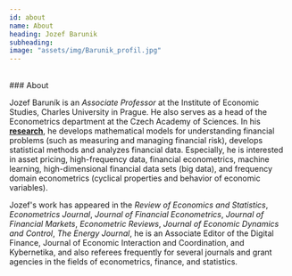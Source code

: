 ```yaml
---
id: about
name: About
heading: Jozef Barunik
subheading:
image: "assets/img/Barunik_profil.jpg"
---
```


<br/>
### About
<br/>

Jozef Baruník is an *Associate Professor* at the Institute of Economic Studies, Charles University in Prague. He also serves as a head of the Econometrics department at the Czech Academy of Sciences. In his [**research**](#/features/02-publications), he develops mathematical models for understanding financial problems (such as measuring and managing financial risk), develops statistical methods and analyzes financial data. Especially, he is interested in asset pricing, high-frequency data, financial econometrics, machine learning, high-dimensional financial data sets (big data), and frequency domain econometrics (cyclical properties and behavior of economic variables).

Jozef's work has appeared in the *Review of Economics and Statistics*, *Econometrics Journal*, *Journal of Financial Econometrics*, *Journal of Financial Markets*, *Econometric Reviews*, *Journal of Economic Dynamics and Control*, *The Energy Journal*,  he is an Associate Editor of the Digital Finance, Journal of Economic Interaction and Coordination, and Kybernetika, and also referees frequently for several journals and grant agencies in the fields of econometrics, finance, and statistics.

<br/>

<a href="https://www.utia.cas.cz/files/Barunik_cv_2022.pdf" target="blank">
  <i class="ai ai-cv-square ai-2x"></i></a>
<a href="https://scholar.google.cz/citations?user=XDtEei4AAAAJ&hl=en" target="blank">
  <i class="ai ai-google-scholar-square ai-2x"></i></a>
